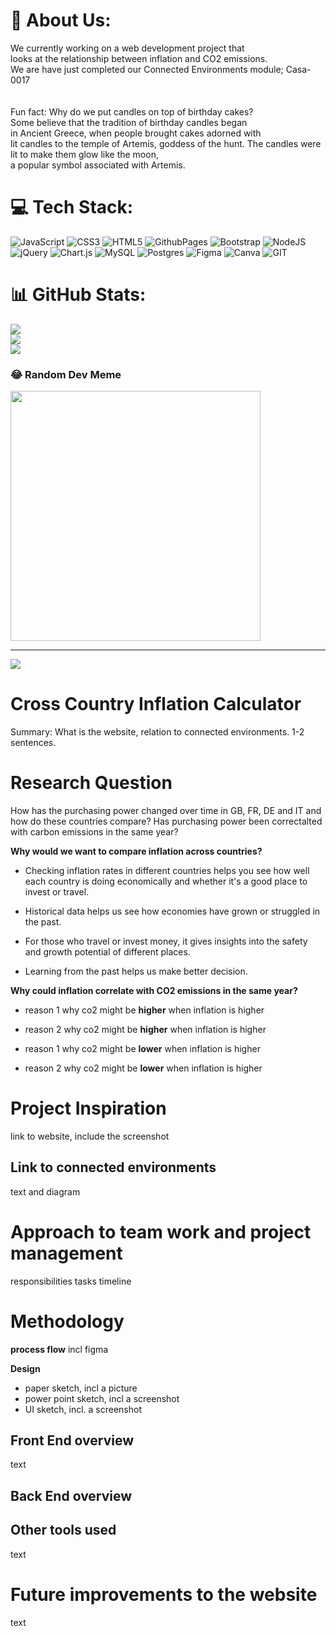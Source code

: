 # 💫 About Us:
We currently working on a web development project that <br>looks at the relationship between inflation and CO2 emissions.<br>We are have just completed our Connected Environments module; Casa-0017<br><br><br>Fun fact: Why do we put candles on top of birthday cakes?<br>Some believe that the tradition of birthday candles began <br>in Ancient Greece, when people brought cakes adorned with <br>lit candles to the temple of Artemis, goddess of the hunt. The candles were lit to make them glow like the moon, <br>a popular symbol associated with Artemis.


# 💻 Tech Stack:
![JavaScript](https://img.shields.io/badge/javascript-%23323330.svg?style=plastic&logo=javascript&logoColor=%23F7DF1E) ![CSS3](https://img.shields.io/badge/css3-%231572B6.svg?style=plastic&logo=css3&logoColor=white) ![HTML5](https://img.shields.io/badge/html5-%23E34F26.svg?style=plastic&logo=html5&logoColor=white) ![GithubPages](https://img.shields.io/badge/github%20pages-121013?style=plastic&logo=github&logoColor=white) ![Bootstrap](https://img.shields.io/badge/bootstrap-%238511FA.svg?style=plastic&logo=bootstrap&logoColor=white) ![NodeJS](https://img.shields.io/badge/node.js-6DA55F?style=plastic&logo=node.js&logoColor=white) ![jQuery](https://img.shields.io/badge/jquery-%230769AD.svg?style=plastic&logo=jquery&logoColor=white) ![Chart.js](https://img.shields.io/badge/chart.js-F5788D.svg?style=plastic&logo=chart.js&logoColor=white) ![MySQL](https://img.shields.io/badge/mysql-%2300000f.svg?style=plastic&logo=mysql&logoColor=white) ![Postgres](https://img.shields.io/badge/postgres-%23316192.svg?style=plastic&logo=postgresql&logoColor=white) ![Figma](https://img.shields.io/badge/figma-%23F24E1E.svg?style=plastic&logo=figma&logoColor=white) ![Canva](https://img.shields.io/badge/Canva-%2300C4CC.svg?style=plastic&logo=Canva&logoColor=white) ![GIT](https://img.shields.io/badge/Git-fc6d26?style=plastic&logo=git&logoColor=white)
# 📊 GitHub Stats:
![](https://github-readme-stats.vercel.app/api?username=CASA-girls&theme=radical&hide_border=false&include_all_commits=true&count_private=false)<br/>
![](https://github-readme-streak-stats.herokuapp.com/?user=CASA-girls&theme=radical&hide_border=false)<br/>
![](https://github-readme-stats.vercel.app/api/top-langs/?username=CASA-girls&theme=radical&hide_border=false&include_all_commits=true&count_private=false&layout=compact)

### 😂 Random Dev Meme
<img src='https://randommeme-five.vercel.app/' style="height: 400px;"/>

---
[![](https://visitcount.itsvg.in/api?id=CASA-girls&icon=0&color=0)](https://visitcount.itsvg.in)

<!-- Proudly created with GPRM ( https://gprm.itsvg.in ) -->



# Cross Country Inflation Calculator

Summary: What is the website, relation to connected environments. 1-2 sentences.

# Research Question

How has the purchasing power changed over time in GB, FR, DE and IT and how do these countries compare?​ Has purchasing power been correctalted with carbon emissions in the same year?

**Why would we want to compare inflation across countries?**

* Checking inflation rates in different countries helps you see how well each country is doing economically and whether it's a good place to invest or travel. ​

* Historical data helps us see how economies have grown or struggled in the past. ​

* For those who travel or invest money, it gives insights into the safety and growth potential of different places. ​

* Learning from the past helps us make better decision.

**Why could inflation correlate with CO2 emissions in the same year?**

* reason 1 why co2 might be **higher** when inflation is higher
* reason 2 why co2 might be **higher** when inflation is higher

* reason 1 why co2 might be **lower** when inflation is higher
* reason 2 why co2 might be **lower** when inflation is higher


# Project Inspiration

link to website, include the screenshot

## Link to connected environments

text and diagram

# Approach to team work and project management

responsibilities
tasks 
timeline

# Methodology

**process flow**
incl figma

**Design**

* paper sketch, incl a picture
* power point sketch, incl a screenshot
* UI sketch, incl. a screenshot 

## Front End overview

text

## Back End overview



## Other tools used
text 


# Future improvements to the website

text
